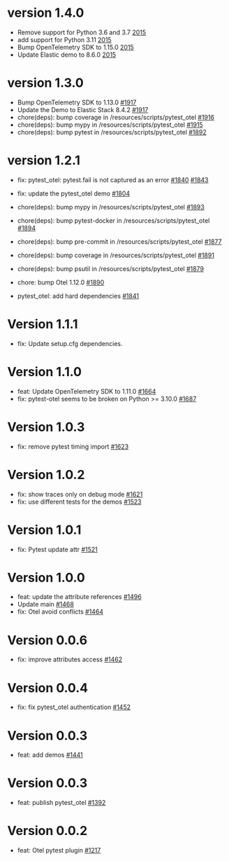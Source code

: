 # version 1.4.0

* Remove support for Python 3.6 and 3.7 [2015](https://github.com/elastic/apm-pipeline-library/pull/2015)
* add support for Python 3.11 [2015](https://github.com/elastic/apm-pipeline-library/pull/2015)
* Bump OpenTelemetry SDK to 1.15.0 [2015](https://github.com/elastic/apm-pipeline-library/pull/2015)
* Update Elastic demo to 8.6.0 [2015](https://github.com/elastic/apm-pipeline-library/pull/2015)

# version 1.3.0

* Bump OpenTelemetry SDK to 1.13.0 [#1917](https://github.com/elastic/apm-pipeline-library/pull/1917)
* Update the Demo to Elastic Stack 8.4.2 [#1917](https://github.com/elastic/apm-pipeline-library/pull/1917)
* chore(deps): bump coverage in /resources/scripts/pytest_otel [#1916](https://github.com/elastic/apm-pipeline-library/pull/1916)
* chore(deps): bump mypy in /resources/scripts/pytest_otel [#1915](https://github.com/elastic/apm-pipeline-library/pull/1915)
* chore(deps): bump pytest in /resources/scripts/pytest_otel [#1892](https://github.com/elastic/apm-pipeline-library/pull/1892)

# version 1.2.1

* fix: pytest_otel: pytest.fail is not captured as an error [#1840](https://github.com/elastic/apm-pipeline-library/pull/1840) [#1843](https://github.com/elastic/apm-pipeline-library/pull/1843)
* fix: update the pytest_otel demo [#1804](https://github.com/elastic/apm-pipeline-library/pull/1804)

* chore(deps): bump mypy in /resources/scripts/pytest_otel [#1893](https://github.com/elastic/apm-pipeline-library/pull/1893)
* chore(deps): bump pytest-docker in /resources/scripts/pytest_otel [#1894](https://github.com/elastic/apm-pipeline-library/pull/1894)
* chore(deps): bump pre-commit in /resources/scripts/pytest_otel [#1877](https://github.com/elastic/apm-pipeline-library/pull/1877)
* chore(deps): bump coverage in /resources/scripts/pytest_otel [#1891](https://github.com/elastic/apm-pipeline-library/pull/1891)
* chore(deps): bump psutil in /resources/scripts/pytest_otel [#1879](https://github.com/elastic/apm-pipeline-library/pull/1879)
* chore: bump Otel 1.12.0 [#1890](https://github.com/elastic/apm-pipeline-library/pull/1890)
* pytest_otel: add hard dependencies [#1841](https://github.com/elastic/apm-pipeline-library/pull/1841)

# Version 1.1.1

* fix: Update setup.cfg dependencies.

# Version 1.1.0

* feat: Update OpenTelemetry SDK to 1.11.0 [#1664](https://github.com/elastic/apm-pipeline-library/pull/1664)
* fix: pytest-otel seems to be broken on Python >= 3.10.0 [#1687](https://github.com/elastic/apm-pipeline-library/issues/1687)

# Version 1.0.3

* fix: remove pytest timing import [#1623](https://github.com/elastic/apm-pipeline-library/pull/1623)

# Version 1.0.2

* fix: show traces only on debug mode [#1621](https://github.com/elastic/apm-pipeline-library/pull/1621)
* fix: use different tests for the demos [#1523](https://github.com/elastic/apm-pipeline-library/pull/1523)

# Version 1.0.1

* fix: Pytest update attr [#1521](https://github.com/elastic/apm-pipeline-library/pull/1521)

# Version 1.0.0

* feat: update the attribute references [#1496](https://github.com/elastic/apm-pipeline-library/pull/1496)
* Update main [#1468](https://github.com/elastic/apm-pipeline-library/pull/1468)
* fix: Otel avoid conflicts [#1464](https://github.com/elastic/apm-pipeline-library/pull/1464)

# Version 0.0.6

* fix: improve attributes access [#1462](https://github.com/elastic/apm-pipeline-library/pull/1462)

# Version 0.0.4

* fix: fix pytest_otel authentication [#1452](https://github.com/elastic/apm-pipeline-library/pull/1452)

# Version 0.0.3

* feat: add demos [#1441](https://github.com/elastic/apm-pipeline-library/pull/1441)

# Version 0.0.3

* feat: publish pytest_otel [#1392](https://github.com/elastic/apm-pipeline-library/pull/1392)

# Version 0.0.2

* feat: Otel pytest plugin [#1217](https://github.com/elastic/apm-pipeline-library/pull/1217)
